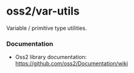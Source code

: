 oss2/var-utils
==============

Variable / primitive type utilities.

### Documentation

* Oss2 library documentation: https://github.com/oss2/Documentation/wiki
